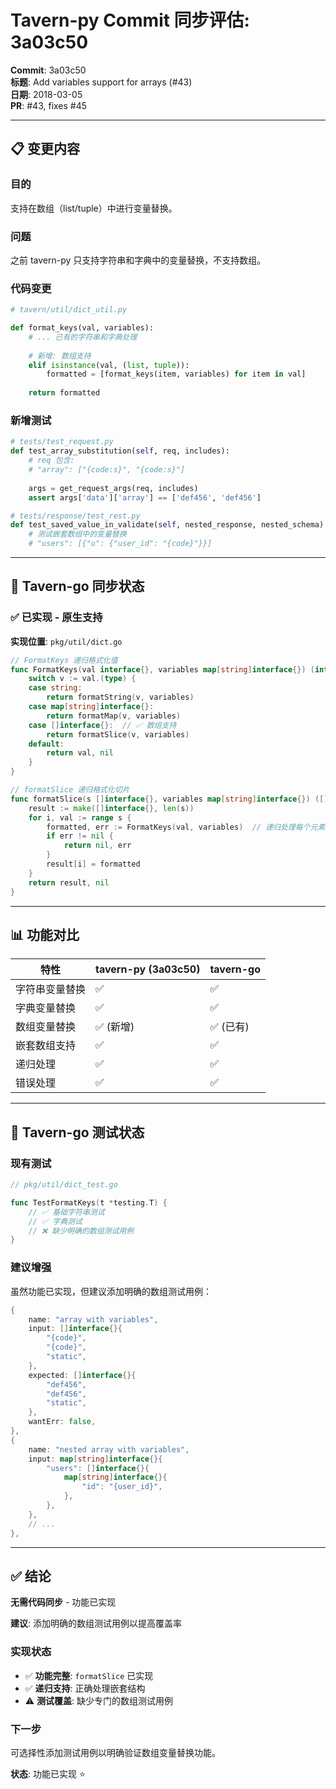# Tavern-py Commit 同步评估: 3a03c50

**Commit**: 3a03c50  
**标题**: Add variables support for arrays (#43)  
**日期**: 2018-03-05  
**PR**: #43, fixes #45

---

## 📋 变更内容

### 目的
支持在数组（list/tuple）中进行变量替换。

### 问题
之前 tavern-py 只支持字符串和字典中的变量替换，不支持数组。

### 代码变更

```python
# tavern/util/dict_util.py

def format_keys(val, variables):
    # ... 已有的字符串和字典处理
    
    # 新增: 数组支持
    elif isinstance(val, (list, tuple)):
        formatted = [format_keys(item, variables) for item in val]
    
    return formatted
```

### 新增测试

```python
# tests/test_request.py
def test_array_substitution(self, req, includes):
    # req 包含:
    # "array": ["{code:s}", "{code:s}"]
    
    args = get_request_args(req, includes)
    assert args['data']['array'] == ['def456', 'def456']

# tests/response/test_rest.py
def test_saved_value_in_validate(self, nested_response, nested_schema):
    # 测试嵌套数组中的变量替换
    # "users": [{"u": {"user_id": "{code}"}}]
```

---

## 🎯 Tavern-go 同步状态

### ✅ 已实现 - 原生支持

**实现位置**: `pkg/util/dict.go`

```go
// FormatKeys 递归格式化值
func FormatKeys(val interface{}, variables map[string]interface{}) (interface{}, error) {
    switch v := val.(type) {
    case string:
        return formatString(v, variables)
    case map[string]interface{}:
        return formatMap(v, variables)
    case []interface{}:  // ✅ 数组支持
        return formatSlice(v, variables)
    default:
        return val, nil
    }
}

// formatSlice 递归格式化切片
func formatSlice(s []interface{}, variables map[string]interface{}) ([]interface{}, error) {
    result := make([]interface{}, len(s))
    for i, val := range s {
        formatted, err := FormatKeys(val, variables)  // 递归处理每个元素
        if err != nil {
            return nil, err
        }
        result[i] = formatted
    }
    return result, nil
}
```

---

## 📊 功能对比

| 特性 | tavern-py (3a03c50) | tavern-go |
|------|---------------------|-----------|
| 字符串变量替换 | ✅ | ✅ |
| 字典变量替换 | ✅ | ✅ |
| 数组变量替换 | ✅ (新增) | ✅ (已有) |
| 嵌套数组支持 | ✅ | ✅ |
| 递归处理 | ✅ | ✅ |
| 错误处理 | ✅ | ✅ |

---

## 🧪 Tavern-go 测试状态

### 现有测试

```go
// pkg/util/dict_test.go

func TestFormatKeys(t *testing.T) {
    // ✅ 基础字符串测试
    // ✅ 字典测试
    // ❌ 缺少明确的数组测试用例
}
```

### 建议增强

虽然功能已实现，但建议添加明确的数组测试用例：

```go
{
    name: "array with variables",
    input: []interface{}{
        "{code}",
        "{code}",
        "static",
    },
    expected: []interface{}{
        "def456",
        "def456",
        "static",
    },
    wantErr: false,
},
{
    name: "nested array with variables",
    input: map[string]interface{}{
        "users": []interface{}{
            map[string]interface{}{
                "id": "{user_id}",
            },
        },
    },
    // ...
},
```

---

## ✅ 结论

**无需代码同步** - 功能已实现

**建议**: 添加明确的数组测试用例以提高覆盖率

### 实现状态
- ✅ **功能完整**: `formatSlice` 已实现
- ✅ **递归支持**: 正确处理嵌套结构
- ⚠️ **测试覆盖**: 缺少专门的数组测试用例

### 下一步
可选择性添加测试用例以明确验证数组变量替换功能。

**状态**: 功能已实现 ⭐
